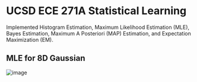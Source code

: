 # UCSD ECE 271A Statistical Learning

Implemented Histogram Estimation, Maximum Likelihood Estimation (MLE), Bayes Estimation, Maximum A Posteriori (MAP) Estimation, and Expectation Maximization (EM).

## MLE for 8D Gaussian
![image](https://github.com/muriatec/statistical-learning/assets/52921638/d1d72360-84c5-4317-b254-a601e5888683)
